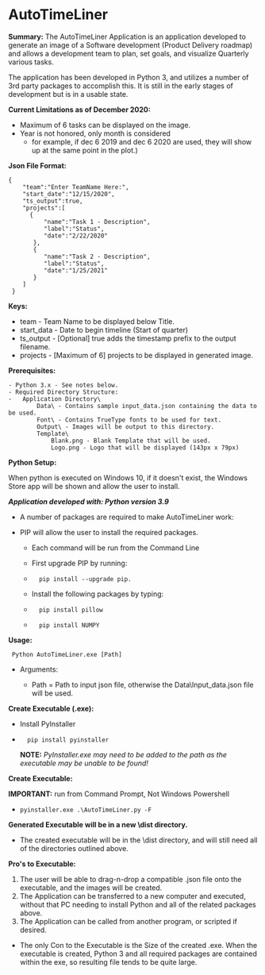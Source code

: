 # AutoTimeLiner

**Summary:**
The AutoTimeLiner Application is an application developed to generate an image of a Software development (Product Delivery roadmap) and allows a development team to plan, set goals, and visualize Quarterly various tasks. 

The application has been developed in Python 3, and utilizes a number of 3rd party packages to accomplish this. It is still in the early stages of development but is in a usable state.

**Current Limitations as of December 2020:**
- Maximum of 6 tasks can be displayed on the image.
- Year is not honored, only month is considered 
    - for example, if dec 6 2019 and dec 6 2020 are used, they will show up at the same point in the plot.)

**Json File Format:**

```
{
    "team":"Enter TeamName Here:",
    "start_date":"12/15/2020",
    "ts_output":true,
    "projects":[ 
      { 
          "name":"Task 1 - Description",
          "label":"Status",
          "date":"2/22/2020"
       },
       { 
          "name":"Task 2 - Description",
          "label":"Status",
          "date":"1/25/2021"
       }
    ]
 }
 ```
 **Keys:**
 - team - Team Name to be displayed below Title.
 - start_data - Date to begin timeline (Start of quarter)
 - ts_output - [Optional] true adds the timestamp prefix to the output filename.
 - projects - [Maximum of 6] projects to be displayed in generated image.

**Prerequisites:**

    - Python 3.x - See notes below.
    - Required Directory Structure:
    -   Application Directory\
            Data\ - Contains sample input_data.json containing the data to be used.
            Font\ - Contains TrueType fonts to be used for text.
            Output\ - Images will be output to this directory.
            Template\
                Blank.png - Blank Template that will be used.
                Logo.png - Logo that will be displayed (143px x 79px)

**Python Setup:**

When python is executed on Windows 10, if it doesn't exist, the Windows Store app will be shown and allow the user to install. 

***Application developed with: Python version 3.9***

- A number of packages are required to make AutoTimeLiner work:

- PIP will allow the user to install the required packages.
    - Each command will be run from the Command Line

    - First upgrade PIP by running:
    -       pip install --upgrade pip.

    - Install the following packages by typing:
    -       pip install pillow
    -       pip install NUMPY

**Usage:**

     Python AutoTimeLiner.exe [Path]
- Arguments:

    - Path = Path to input json file, otherwise the Data\Input_data.json file will be used.

**Create Executable (.exe):**

- Install PyInstaller
-       pip install pyinstaller
    **NOTE:** *PyInstaller.exe may need to be added to the path as the executable may be unable to be found!*

**Create Executable:**

**IMPORTANT:** run from Command Prompt, Not Windows Powershell
-     pyinstaller.exe .\AutoTimeLiner.py -F

**Generated Executable will be in a new \dist directory.**
- The created executable will be in the \dist directory, and will still need all of the directories outlined above.

**Pro's to Executable:**
1. The user will be able to drag-n-drop a compatible .json file onto the executable, and the images will be created.
2. The Application can be transferred to a new computer and executed, without that PC needing to install Python and all of the related packages above.
3. The Application can be called from another program, or scripted if desired.

- The only Con to the Executable is the Size of the created .exe. When the executable is created, Python 3 and all required packages are contained within the exe, so resulting file tends to be quite large.
